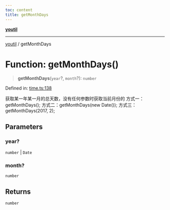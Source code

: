 ```yaml
---
toc: content
title: getMonthDays
---
```

[**youtil**](../README.md)

***

[youtil](../globals.md) / getMonthDays

# Function: getMonthDays()

> **getMonthDays**(`year`?, `month`?): `number`

Defined in: [time.ts:138](https://github.com/sxei/youtil/blob/7f7adc3aa8118da3d99649c0a35e2677f23d7bc0/src/time.ts#L138)

获取某一年某一月的总天数，没有任何参数时获取当前月份的
方式一：getMonthDays();
方式二：getMonthDays(new Date());
方式三：getMonthDays(2017, 2);

## Parameters

### year?

`number` | `Date`

### month?

`number`

## Returns

`number`
